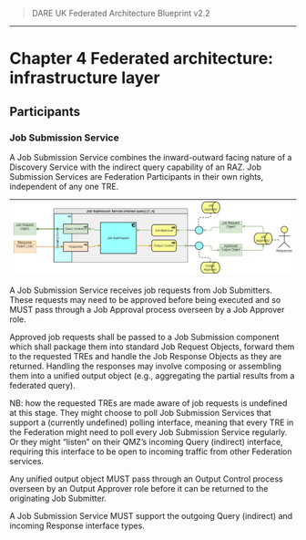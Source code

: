 > DARE UK Federated Architecture Blueprint  v2.2
----

# Chapter 4 Federated architecture: infrastructure layer
## Participants
### Job Submission Service

A Job Submission Service combines the inward-outward facing nature of a Discovery Service with the indirect query capability of an RAZ. Job Submission Services are Federation Participants in their own rights, independent of any one TRE.

| [![Index service](../assets/images/federation-2-TRE_Federation_Elements_JSS.jpg)](../assets/images/federation-2-TRE_Federation_Elements_JSS.jpg) |
| ---- |

A Job Submission Service receives job requests from Job Submitters. These requests may need to be approved before being executed and so MUST pass through a Job Approval process overseen by a Job Approver role.

Approved job requests shall be passed to a Job Submission component which shall package them into standard Job Request Objects, forward them to the requested TREs and handle the Job Response Objects as they are returned. Handling the responses may involve composing or assembling them into a unified output object (e.g., aggregating the partial results from a federated query).

NB: how the requested TREs are made aware of job requests is undefined at this stage. They might choose to poll Job Submission Services that support a (currently undefined) polling interface, meaning that every TRE in the Federation might need to poll every Job Submission Service regularly. Or they might “listen” on their QMZ’s incoming Query (indirect) interface, requiring this interface to be open to incoming traffic from other Federation services.

Any unified output object MUST pass through an Output Control process overseen by an Output Approver role before it can be returned to the originating Job Submitter.

A Job Submission Service MUST support the outgoing Query (indirect) and incoming Response interface types.


